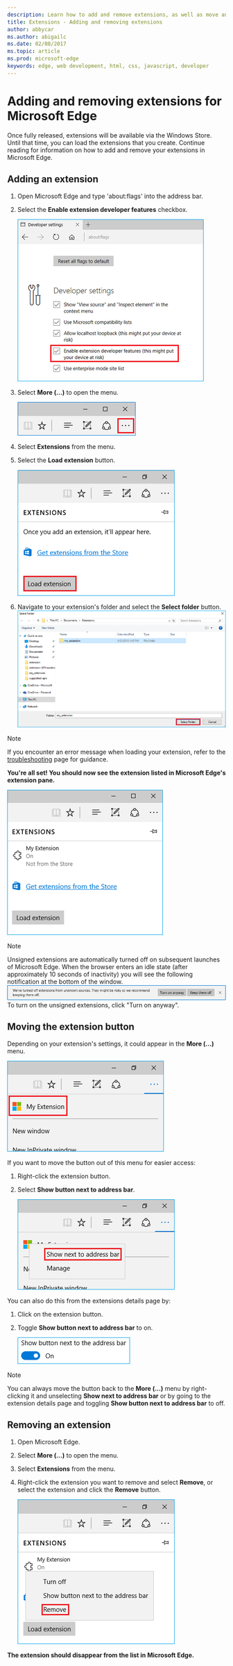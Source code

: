 ```yaml
---
description: Learn how to add and remove extensions, as well as move an extension’s button next to the address bar.
title: Extensions - Adding and removing extensions
author: abbycar
ms.author: abigailc
ms.date: 02/08/2017
ms.topic: article
ms.prod: microsoft-edge
keywords: edge, web development, html, css, javascript, developer
---
```


# Adding and removing extensions for Microsoft Edge
Once fully released, extensions will be available via the Windows Store. Until that time, you can load the extensions that you create. Continue reading for information on how to add and remove your extensions in Microsoft Edge.

## Adding an extension

1. Open Microsoft Edge and type 'about:flags' into the address bar.

2. Select the **Enable extension developer features** checkbox.

   ![about:flags turn on developer features](./../media/sideload-aboutflags.png)

3. Select **More (...)** to open the menu.

   ![more button](./../media/morebutton.png)  

4. Select **Extensions** from the menu.

5. Select the **Load extension** button.

   ![selecting load extension](./../media/sideload-load-extension.png)

7. Navigate to your extension's folder and select the  **Select folder** button.
   ![selecting extension folder to load](./../media/sideload-select-extension.png)
> [!NOTE]
> If you encounter an error message when loading your extension, refer to the [troubleshooting](./../troubleshooting.md) page for guidance.


**You're all set! You should now see the extension listed in Microsoft Edge's extension pane.**

![extension in extension pane](./../media/sideload-extension-installed.png)

> [!NOTE]
> Unsigned extensions are automatically turned off on subsequent launches of Microsoft Edge. When the browser enters an idle state (after approximately 10 seconds of inactivity) you will see the following notification at the bottom of the window. ![risky notification](./../media/riskynotification.png) To turn on the unsigned extensions, click "Turn on anyway".



## Moving the extension button
Depending on your extension's settings, it could appear in the **More (...)** menu.

   ![actions menu](./../media/browseraction.png)  


If you want to move the button out of this menu for easier access:

1. Right-click the extension button.

2. Select **Show button next to address bar**.

   ![actions menu](./../media/browseraction_contextmenu.png)  

You can also do this from the extensions details page by:

1. Click on the extension button.
2. Toggle **Show button next to address bar** to on.

   ![show button toggle switched on](./../media/show-button-toggle.png)

> [!NOTE]
> You can always move the button back to the **More (...)** menu by right-clicking it and unselecting **Show next to address bar** or by going to the extension details page and toggling **Show button next to address bar** to off.


## Removing an extension

1. Open Microsoft Edge.

2. Select **More (...)** to open the menu.

3. Select **Extensions** from the menu.

4. Right-click the extension you want to remove and select **Remove**, or select the extension and click the **Remove** button.

   ![actions menu](./../media/remove.png)  

**The extension should disappear from the list in Microsoft Edge.**
